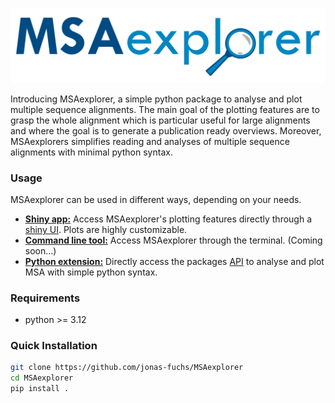 ![Logo](docs/logo.svg)


Introducing MSAexplorer, a simple python package to analyse and plot multiple sequence alignments.
The main goal of the plotting features are to grasp the whole alignment which is particular useful 
for large alignments and where the goal is to generate a publication ready overviews. Moreover, MSAexplorers
simplifies reading and analyses of multiple sequence alignments with minimal python syntax.

### Usage

MSAexplorer can be used in different ways, depending on your needs.

* [**Shiny app:**](docs/shiny-app.md) Access MSAexplorer's plotting features directly through a [shiny UI](https://shiny.posit.co/py/). Plots are highly customizable.
* [**Command line tool:**](docs/standalone.md) Access MSAexplorer through the terminal. (Coming soon...)
* [**Python extension:**](docs/python-package.md) Directly access the packages [API](https://jonas-fuchs.github.io/MSAexplorer/) to analyse and plot MSA with simple python syntax.


### Requirements
* python >= 3.12

### Quick Installation
```bash
git clone https://github.com/jonas-fuchs/MSAexplorer
cd MSAexplorer
pip install .
```